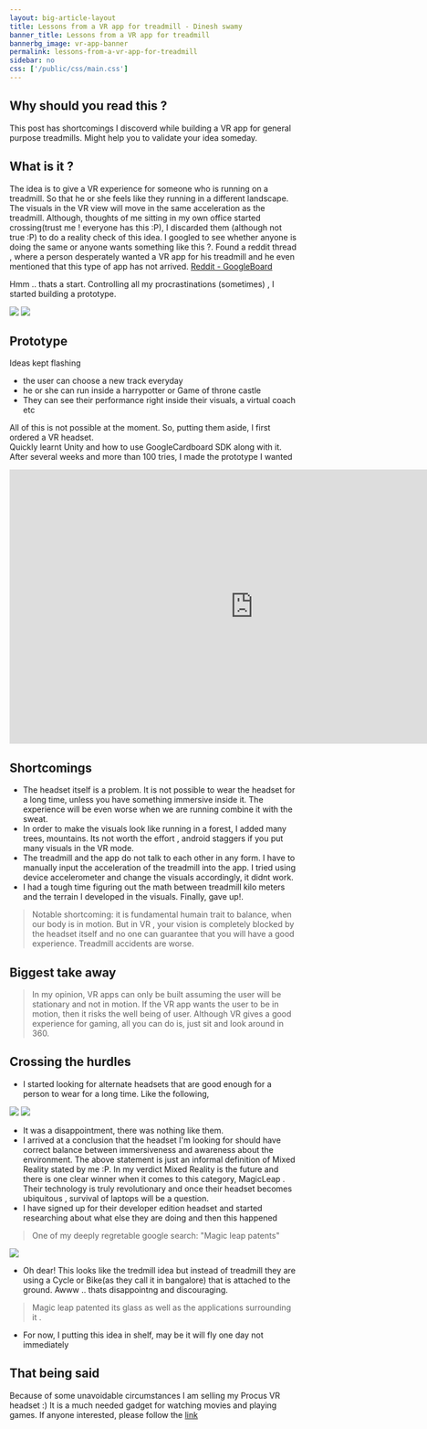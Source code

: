 ```yaml
---
layout: big-article-layout
title: Lessons from a VR app for treadmill - Dinesh swamy
banner_title: Lessons from a VR app for treadmill
bannerbg_image: vr-app-banner
permalink: lessons-from-a-vr-app-for-treadmill
sidebar: no
css: ['/public/css/main.css']
---
```



## Why should you read this ?
This post has shortcomings I discoverd while building a VR app for general purpose treadmills. Might help you to
validate your idea someday.

##  What is it ?
The idea is to give a VR experience for someone who is running on a treadmill. So that he or she feels like they running
in a different landscape. The visuals in the VR view will move in the same acceleration as the treadmill.
Although, thoughts of me sitting in my own office started crossing(trust me ! everyone has this :P), I discarded them (although not true :P) to do a reality check of this idea.
I googled to see whether anyone is doing the same or anyone wants something like this ?.
Found a reddit thread , where a person desperately wanted a VR app for his treadmill and he even mentioned
that this type of app has not arrived.
[Reddit - GoogleBoard](https://www.reddit.com/r/GoogleCardboard/comments/47xqgx/app_for_treadmill/)

Hmm .. thats a start. Controlling all my procrastinations (sometimes) , I started building a prototype.

<div class="juxtapose-images">
    <img src="https://dl.dropboxusercontent.com/u/41521065/vr-for-treadmill.png" />
	<img src="https://dl.dropboxusercontent.com/u/41521065/IMG_20160717_175625.jpg" />
</div>

##  Prototype
 Ideas kept flashing
  - the user can choose a new track everyday
  - he or she can run inside a harrypotter or Game of throne castle
  - They can see their performance right inside their visuals, a virtual coach etc</br>

 All of this is not possible at the moment. So, putting them aside, I first ordered a VR headset. </br>
 Quickly learnt Unity and how to use GoogleCardboard SDK along with it. </br>
 After several weeks and more than 100 tries, I made the prototype I wanted

<div class="video-holder">
<iframe width="853" height="480" src="https://www.youtube.com/embed/rjWynfrll5s" frameborder="0" allowfullscreen volume="0" ></iframe>
</div>


## Shortcomings
 - The headset itself is a problem. It is not possible to wear the headset for a long time, unless you have something immersive inside it.
   The experience will be even worse when we are running combine it with the sweat.
 - In order to make the visuals look like running in a forest, I added many trees,  mountains. Its not worth the effort , android staggers if you put
 many visuals in the VR mode.
 - The treadmill and the app do not talk to each other in any form. I have to manually input the acceleration of the treadmill into the app.
   I tried using device accelerometer and change the visuals accordingly, it didnt work.
 - I had a tough time figuring out the math between treadmill kilo meters and the terrain I developed in the visuals. Finally, gave up!.

> Notable shortcoming: it is fundamental humain trait to balance, when our body is in motion.  But in VR , your vision is
completely blocked by the headset itself and no one can guarantee that you will have a good experience. Treadmill accidents are worse.

## Biggest take away
> In my opinion, VR apps can only be built assuming the user will be stationary and not in motion. If the VR app wants the user to be in motion, then it risks the well being of user.
Although VR gives a good experience for gaming, all you can do is, just sit and look around in 360.

## Crossing the hurdles
 - I started looking for alternate headsets that are good enough for a person to wear for a long time. Like the following,

<div class="juxtapose-images">
    <img src="https://dl.dropboxusercontent.com/u/41521065/vr-for-treamill-without-help.001.jpeg" />
	<img src="https://dl.dropboxusercontent.com/u/41521065/cyclops-hp.gif" />
</div>


 - It was a disappointment, there was nothing like them.
 - I arrived at a conclusion that the headset I'm looking for should have correct balance between immersiveness
 and awareness about the environment. The above statement is just an informal definition of Mixed Reality stated by me :P.
  In my verdict Mixed Reality is the future and there is one clear winner when it comes to this category, MagicLeap .
 Their technology is truly revolutionary and once their headset becomes ubiquitous , survival of laptops will be a question.
 - I have signed up for their developer edition headset and started researching about what else they are doing and then this happened

 > One of my deeply regretable google search:  "Magic leap patents"

<div>
    <img src="https://dl.dropboxusercontent.com/u/41521065/24D6CCB900000578-2916696-image-a-50_1421673073442.jpg" />
</div>

- Oh dear! This looks like the tredmill idea but instead of treadmill they are using a Cycle or Bike(as they call it in bangalore) that is attached to the ground.
  Awww .. thats disappointng and discouraging.

> Magic leap patented its glass as well as the applications surrounding it .
- For now, I putting this idea in shelf, may be it will fly one day not immediately

## That being said
Because of some unavoidable circumstances I am selling my Procus VR headset :)  It is a much needed gadget for watching movies
and playing games. If anyone interested, please follow the [link](https://www.olx.in/item/new-procus-one-virtual-reality-headset-ID176l35.html)


















